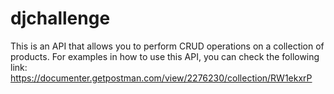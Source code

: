 # djchallenge
This is an API that allows you to perform CRUD operations on a collection of products.
For examples in how to use this API, you can check the following link: https://documenter.getpostman.com/view/2276230/collection/RW1ekxrP
